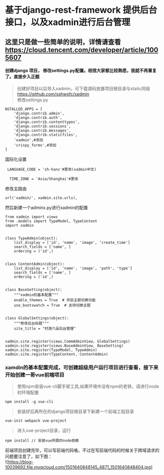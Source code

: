 # 基于django-rest-framework 提供后台接口，以及xadmin进行后台管理
## 这里只是做一些简单的说明，详情请查看 https://cloud.tencent.com/developer/article/1005607
     
#### 创建django 项目， 修改settings.py配置。相信大家都比较熟悉，我就不再重复了。直接步入正题       
>创建好项目以后导入xadmin，可下载源码放置项目根目录与static同级 https://github.com/sshwsfc/xadmin        
修改settings.py       
```
NSTALLED_APPS = [
    'django.contrib.admin',
    'django.contrib.auth',
    'django.contrib.contenttypes',
    'django.contrib.sessions',
    'django.contrib.messages',
    'django.contrib.staticfiles',
    'xadmin',#添加
    'crispy_forms',#添加
]

```       
国际化设置          
```
 LANGUAGE_CODE = 'zh-hans'#更改(xadmin中文)

  TIME_ZONE = 'Asia/Shanghai'#更改
```       
修改主路由          
```
url('xadmin/', xadmin.site.urls),
```            
然后新建一个adminx.py进行xadmin的配置         
```
from xadmin import views
from .models import TypeModel, TypeContent
import xadmin


class TypeAdmin(object):
    list_display = ['id', 'name', 'image', 'create_time']
    search_fields = ['name', ]
    ordering = ('id',)


class ContentAdmin(object):
    list_display = ['id', 'name', 'image', 'path', 'type']
    search_fields = ['name', ]
    ordering = ('id',)


class BaseSetting(object):
    """xadmin的基本配置"""
    enable_themes = True  # 开启主题切换功能
    use_bootswatch = True  # 支持切换主题


class GlobalSettings(object):
    """修改后台标题"""
    site_title = "村游六品后台管理"


xadmin.site.register(views.CommAdminView, GlobalSettings)
xadmin.site.register(views.BaseAdminView, BaseSetting)
xadmin.site.register(TypeModel, TypeAdmin)
xadmin.site.register(TypeContent, ContentAdmin)
```            
### xamdin的基本配置完成，可创建超级用户运行项目进行查看，接下来开始创建一哥vue前端项目          
>使用npm安装vue-cli脚手架工具,如果环境中没有npm的老铁，请进行node的环境配置        
```
npm install -g vue-cli
```       
>安装好后再所在的django项目根目录下新建一个前端工程目录         
```
vue-init webpack vue-project
```       
> 进入vue-project目录，运行          
```
npm install // 安装vue所需的node依赖
```       
前端项目创建完毕，可以写前端代码咯，不过在写前端代码的时候关于跨域请求的问题要注意了，如下图：        
![https://blog-10039692.file.myqcloud.com/1501640848145_4871_1501640848404.jpg]


       
